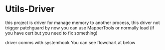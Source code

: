 # Utils-Driver
this project is driver for manage memory to another process, this driver not trigger patchguard by now
you can use MapperTools or normally load (if you have cert but you need to fix something)

driver comms with systemhook You can see flowchart at below
